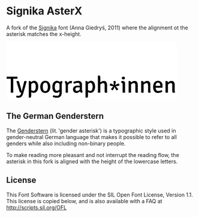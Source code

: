 # Signika AsterX

A fork of the [Signika](https://github.com/Ancymonic/Signika) font (Anna Giedryś, 2011) where the alignment ot the asterisk matches the x-height.

<picture>
  <source media="(prefers-color-scheme: dark)" srcset="aster-x-dark.gif" width="455" height="76">
  <source media="(prefers-color-scheme: light)" srcset="aster-x-light.gif" width="455" height="76">
  <img src="aster-x.gif" width="455" height="152">
</picture>

## The German Genderstern

The [Genderstern](https://en.wikipedia.org/wiki/Gender_star) (lit. 'gender asterisk') is a typographic style used in gender-neutral German language that makes it possible to refer to all genders while also including non-binary people.

To make reading more pleasant and not interrupt the reading flow, the asterisk in this fork is aligned with the height of the lowercase letters.

## License

This Font Software is licensed under the SIL Open Font License, Version 1.1.
This license is copied below, and is also available with a FAQ at
http://scripts.sil.org/OFL
